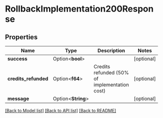 # RollbackImplementation200Response

## Properties

Name | Type | Description | Notes
------------ | ------------- | ------------- | -------------
**success** | Option<**bool**> |  | [optional]
**credits_refunded** | Option<**f64**> | Credits refunded (50% of implementation cost) | [optional]
**message** | Option<**String**> |  | [optional]

[[Back to Model list]](../README.md#documentation-for-models) [[Back to API list]](../README.md#documentation-for-api-endpoints) [[Back to README]](../README.md)



